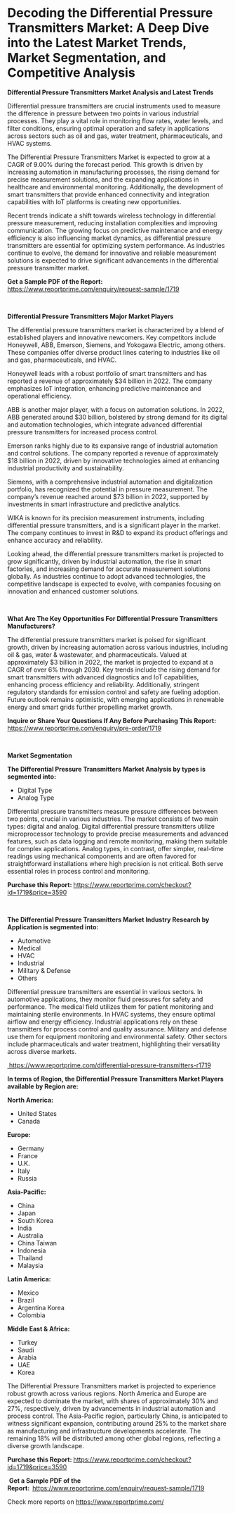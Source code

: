 <p><h1>Decoding the Differential Pressure Transmitters Market: A Deep Dive into the Latest Market Trends, Market Segmentation, and Competitive Analysis</h1></p><p><strong>Differential Pressure Transmitters Market Analysis and Latest Trends</strong></p>
<p><p>Differential pressure transmitters are crucial instruments used to measure the difference in pressure between two points in various industrial processes. They play a vital role in monitoring flow rates, water levels, and filter conditions, ensuring optimal operation and safety in applications across sectors such as oil and gas, water treatment, pharmaceuticals, and HVAC systems. </p><p>The Differential Pressure Transmitters Market is expected to grow at a CAGR of 9.00% during the forecast period. This growth is driven by increasing automation in manufacturing processes, the rising demand for precise measurement solutions, and the expanding applications in healthcare and environmental monitoring. Additionally, the development of smart transmitters that provide enhanced connectivity and integration capabilities with IoT platforms is creating new opportunities. </p><p>Recent trends indicate a shift towards wireless technology in differential pressure measurement, reducing installation complexities and improving communication. The growing focus on predictive maintenance and energy efficiency is also influencing market dynamics, as differential pressure transmitters are essential for optimizing system performance. As industries continue to evolve, the demand for innovative and reliable measurement solutions is expected to drive significant advancements in the differential pressure transmitter market.</p></p>
<p><strong>Get a Sample PDF of the Report:&nbsp;</strong> <a href="https://www.reportprime.com/enquiry/request-sample/1719?utm_campaign=2313&utm_medium=2&utm_source=Github&utm_content=ia&utm_term=18032025&utm_id=differential-pressure-transmitters">https://www.reportprime.com/enquiry/request-sample/1719</a></p>
<p>&nbsp;</p>
<p><strong>Differential Pressure Transmitters Major Market Players</strong></p>
<p><p>The differential pressure transmitters market is characterized by a blend of established players and innovative newcomers. Key competitors include Honeywell, ABB, Emerson, Siemens, and Yokogawa Electric, among others. These companies offer diverse product lines catering to industries like oil and gas, pharmaceuticals, and HVAC.</p><p>Honeywell leads with a robust portfolio of smart transmitters and has reported a revenue of approximately $34 billion in 2022. The company emphasizes IoT integration, enhancing predictive maintenance and operational efficiency.</p><p>ABB is another major player, with a focus on automation solutions. In 2022, ABB generated around $30 billion, bolstered by strong demand for its digital and automation technologies, which integrate advanced differential pressure transmitters for increased process control.</p><p>Emerson ranks highly due to its expansive range of industrial automation and control solutions. The company reported a revenue of approximately $18 billion in 2022, driven by innovative technologies aimed at enhancing industrial productivity and sustainability.</p><p>Siemens, with a comprehensive industrial automation and digitalization portfolio, has recognized the potential in pressure measurement. The company’s revenue reached around $73 billion in 2022, supported by investments in smart infrastructure and predictive analytics.</p><p>WIKA is known for its precision measurement instruments, including differential pressure transmitters, and is a significant player in the market. The company continues to invest in R&D to expand its product offerings and enhance accuracy and reliability.</p><p>Looking ahead, the differential pressure transmitters market is projected to grow significantly, driven by industrial automation, the rise in smart factories, and increasing demand for accurate measurement solutions globally. As industries continue to adopt advanced technologies, the competitive landscape is expected to evolve, with companies focusing on innovation and enhanced customer solutions.</p></p>
<p>&nbsp;</p>
<p><strong>What Are The Key Opportunities For Differential Pressure Transmitters Manufacturers?</strong></p>
<p><p>The differential pressure transmitters market is poised for significant growth, driven by increasing automation across various industries, including oil & gas, water & wastewater, and pharmaceuticals. Valued at approximately $3 billion in 2022, the market is projected to expand at a CAGR of over 6% through 2030. Key trends include the rising demand for smart transmitters with advanced diagnostics and IoT capabilities, enhancing process efficiency and reliability. Additionally, stringent regulatory standards for emission control and safety are fueling adoption. Future outlook remains optimistic, with emerging applications in renewable energy and smart grids further propelling market growth.</p></p>
<p><strong>Inquire or Share Your Questions If Any Before Purchasing This Report:</strong> <a href="https://www.reportprime.com/enquiry/pre-order/1719?utm_campaign=2313&utm_medium=2&utm_source=Github&utm_content=ia&utm_term=18032025&utm_id=differential-pressure-transmitters">https://www.reportprime.com/enquiry/pre-order/1719</a></p>
<p>&nbsp;</p>
<p><strong>Market Segmentation</strong></p>
<p><strong>The Differential Pressure Transmitters Market Analysis by types is segmented into:</strong></p>
<p><ul><li>Digital Type</li><li>Analog Type</li></ul></p>
<p><p>Differential pressure transmitters measure pressure differences between two points, crucial in various industries. The market consists of two main types: digital and analog. Digital differential pressure transmitters utilize microprocessor technology to provide precise measurements and advanced features, such as data logging and remote monitoring, making them suitable for complex applications. Analog types, in contrast, offer simpler, real-time readings using mechanical components and are often favored for straightforward installations where high precision is not critical. Both serve essential roles in process control and monitoring.</p></p>
<p><strong>Purchase this Report:&nbsp;</strong><a href="https://www.reportprime.com/checkout?id=1719&price=3590&utm_campaign=2313&utm_medium=2&utm_source=Github&utm_content=ia&utm_term=18032025&utm_id=differential-pressure-transmitters">https://www.reportprime.com/checkout?id=1719&price=3590</a></p>
<p>&nbsp;</p>
<p><strong>The Differential Pressure Transmitters Market Industry Research by Application is segmented into:</strong></p>
<p><ul><li>Automotive</li><li>Medical</li><li>HVAC</li><li>Industrial</li><li>Military & Defense</li><li>Others</li></ul></p>
<p><p>Differential pressure transmitters are essential in various sectors. In automotive applications, they monitor fluid pressures for safety and performance. The medical field utilizes them for patient monitoring and maintaining sterile environments. In HVAC systems, they ensure optimal airflow and energy efficiency. Industrial applications rely on these transmitters for process control and quality assurance. Military and defense use them for equipment monitoring and environmental safety. Other sectors include pharmaceuticals and water treatment, highlighting their versatility across diverse markets.</p></p>
<p><a href="https://www.reportprime.com/differential-pressure-transmitters-r1719?utm_campaign=2313&utm_medium=2&utm_source=Github&utm_content=ia&utm_term=18032025&utm_id=differential-pressure-transmitters">&nbsp;https://www.reportprime.com/differential-pressure-transmitters-r1719</a></p>
<p><strong>In terms of Region, the Differential Pressure Transmitters Market Players available by Region are:</strong></p>
<p>
    <p> <strong> North America: </strong>
        <ul>
            <li>United States</li>
            <li>Canada</li>
        </ul>
        </p> 
    <p> <strong> Europe: </strong>
        <ul>
            <li>Germany</li>
            <li>France</li>
            <li>U.K.</li>
            <li>Italy</li>
            <li>Russia</li>
        </ul>
        </p> 
    <p> <strong> Asia-Pacific: </strong>
        <ul>
            <li>China</li>
            <li>Japan</li>
            <li>South Korea</li>
            <li>India</li>
            <li>Australia</li>
            <li>China Taiwan</li>
            <li>Indonesia</li>
            <li>Thailand</li>
            <li>Malaysia</li>
        </ul>
        </p> 
    <p> <strong> Latin America: </strong>
        <ul>
            <li>Mexico</li>
            <li>Brazil</li>
            <li>Argentina Korea</li>
            <li>Colombia</li>
        </ul>
        </p> 
    <p> <strong> Middle East & Africa: </strong>
        <ul>
            <li>Turkey</li>
            <li>Saudi</li>
            <li>Arabia</li>
            <li>UAE</li>
            <li>Korea</li>
        </ul>
    </p>
    </p>
<p><p>The Differential Pressure Transmitters market is projected to experience robust growth across various regions. North America and Europe are expected to dominate the market, with shares of approximately 30% and 27%, respectively, driven by advancements in industrial automation and process control. The Asia-Pacific region, particularly China, is anticipated to witness significant expansion, contributing around 25% to the market share as manufacturing and infrastructure developments accelerate. The remaining 18% will be distributed among other global regions, reflecting a diverse growth landscape.</p></p>
<p><strong>Purchase this Report: </strong><a href="https://www.reportprime.com/checkout?id=1719&price=3590&utm_campaign=2313&utm_medium=2&utm_source=Github&utm_content=ia&utm_term=18032025&utm_id=differential-pressure-transmitters">https://www.reportprime.com/checkout?id=1719&price=3590</a></p>
<p>&nbsp;<strong>Get a Sample PDF of the Report:&nbsp;&nbsp;</strong><a href="https://www.reportprime.com/enquiry/request-sample/1719?utm_campaign=2313&utm_medium=2&utm_source=Github&utm_content=ia&utm_term=18032025&utm_id=differential-pressure-transmitters">https://www.reportprime.com/enquiry/request-sample/1719</a></p>
<p><strong></strong></p>
<p>Check more reports on <a href="https://www.reportprime.com/?utm_campaign=2313&utm_medium=2&utm_source=Github&utm_content=ia&utm_term=18032025&utm_id=differential-pressure-transmitters">https://www.reportprime.com/</a></p>